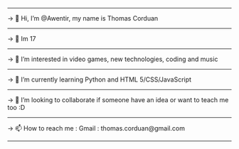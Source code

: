 <hr>
-> 👋 Hi, I’m @Awentir, my name is Thomas Corduan<hr>
-> 📖 Im 17 <hr>
-> 👀 I’m interested in video games, new technologies, coding and music<hr>
-> 🌱 I’m currently learning Python and HTML 5/CSS/JavaScript<hr>
-> 💞️ I’m looking to collaborate if someone have an idea or want to teach me too :D<hr>
-> 📫 How to reach me : Gmail : thomas.corduan@gmail.com<hr>

<!---
Awentir/Awentir is a ✨ special ✨ repository because its `README.md` (this file) appears on your GitHub profile.
You can click the Preview link to take a look at your changes.
--->
